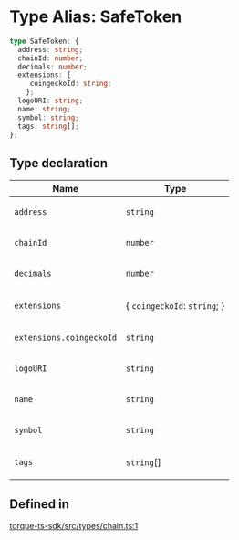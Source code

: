 # Type Alias: SafeToken

```ts
type SafeToken: {
  address: string;
  chainId: number;
  decimals: number;
  extensions: {
     coingeckoId: string;
    };
  logoURI: string;
  name: string;
  symbol: string;
  tags: string[];
};
```

## Type declaration

<table>
<thead>
<tr>
<th>Name</th>
<th>Type</th>
</tr>
</thead>
<tbody>
<tr>
<td>

`address`

</td>
<td>

`string`

</td>
</tr>
<tr>
<td>

`chainId`

</td>
<td>

`number`

</td>
</tr>
<tr>
<td>

`decimals`

</td>
<td>

`number`

</td>
</tr>
<tr>
<td>

`extensions`

</td>
<td>

\{
  `coingeckoId`: `string`;
 \}

</td>
</tr>
<tr>
<td>

`extensions.coingeckoId`

</td>
<td>

`string`

</td>
</tr>
<tr>
<td>

`logoURI`

</td>
<td>

`string`

</td>
</tr>
<tr>
<td>

`name`

</td>
<td>

`string`

</td>
</tr>
<tr>
<td>

`symbol`

</td>
<td>

`string`

</td>
</tr>
<tr>
<td>

`tags`

</td>
<td>

`string`[]

</td>
</tr>
</tbody>
</table>

## Defined in

[torque-ts-sdk/src/types/chain.ts:1](https://github.com/torque-labs/torque-ts-sdk/blob/e34efdf278512e8a58bacdba966e9cd90b1db20a/src/types/chain.ts#L1)
